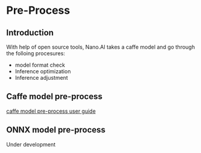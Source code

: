 # Pre-Process

## Introduction

With help of open source tools, Nano.AI takes a caffe model and go through the folloing procesures:

- model format check
- Inference optimization 
- Inference adjustment

## Caffe model pre-process

[caffe model pre-process user guide](./caffe_model_preprocess.md)

## ONNX model pre-process

Under development